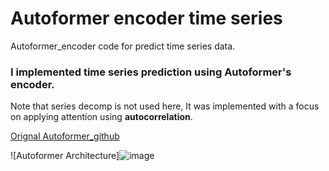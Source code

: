 # Autoformer encoder time series
Autoformer_encoder code for predict time series data.

### I implemented time series prediction using Autoformer's encoder.

Note that series decomp is not used here,
It was implemented with a focus on applying attention using **autocorrelation**.

[Orignal Autoformer_github](https://github.com/thuml/Autoformer﻿)

![Autoformer Architecture]![image](https://github.com/YongTaeIn/Autoformer_encoder_time_series/assets/97088201/94ac97b8-64a6-4894-a33d-858646603c21)
